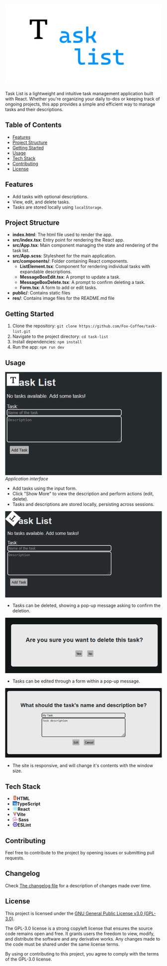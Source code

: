 
# ![Task List](./res/logo.png)

Task List is a lightweight and intuitive task management application built with React. Whether you're organizing your daily to-dos or keeping track of ongoing projects, this app provides a simple and efficient way to manage tasks and their descriptions.

## Table of Contents

- [Features](#features)
- [Project Structure](#project-structure)
- [Getting Started](#getting-started)
- [Usage](#usage)
- [Tech Stack](#tech-stack)
- [Contributing](#contributing)
- [License](#license)


## Features

- Add tasks with optional descriptions.
- View, edit, and delete tasks.
- Tasks are stored locally using `localStorage`.

## Project Structure

- **index.html**: The html file used to render the app.
- **src/index.tsx**: Entry point for rendering the React app.
- **src/App.tsx**: Main component managing the state and rendering of the task list.
- **src/App.scss**: Stylesheet for the main application.
- **src/components/**: Folder containing React components.
  - **ListElement.tsx**: Component for rendering individual tasks with expandable descriptions.
  - **MessageBoxEdit.tsx**: A prompt to update a task.
  - **MessageBoxDelete.tsx**: A prompt to confirm deleting a task.
  - **Form.tsx**: A form to add or edit tasks.
- **public/**: Contains static files
- **res/**: Contains image files for the README.md file

## Getting Started

1. Clone the repository: `git clone https://github.com/Fox-Coffee/task-list.git`
2. Navigate to the project directory: `cd task-list`
3. Install dependencies: `npm install`
4. Run the app: `npm run dev`

## Usage

![](./res/scr1.png)<br>
*Application interface*

- Add tasks using the input form.
- Click "Show More" to view the description and perform actions (edit, delete).
- Tasks and descriptions are stored locally, persisting across sessions.

![](./res/scr2.gif)<br>

- Tasks can be deleted, showing a pop-up message asking to confirm the deletion.

![](./res/scr3.png)<br>

- Tasks can be edited through a form within a pop-up message.


![](./res/scr4.png)<br>

- The site is responsive, and will change it's contents with the window size.

## Tech Stack

- <img src="./res/html.png" height="14px">__HTML__
- <img src="./res/typescript.png" height="14px">__TypeScript__
- <img src="./res/react.png" height="14px">__React__
- <img src="./res/vite.png" height="14px">__Vite__
- <img src="./res/sass.png" height="14px">__Sass__
- <img src="./res/ESLint.png" height="14px">__ESLint__

## Contributing

Feel free to contribute to the project by opening issues or submitting pull requests.

## Changelog

Check [The changelog file](changelog) for a description of changes made over time.

## License

This project is licensed under the [GNU General Public License v3.0 (GPL-3.0)](LICENSE.md).

The GPL-3.0 license is a strong copyleft license that ensures the source code remains open and free. It grants users the freedom to view, modify, and distribute the software and any derivative works. Any changes made to the code must be shared under the same license terms.

By using or contributing to this project, you agree to comply with the terms of the GPL-3.0 license.